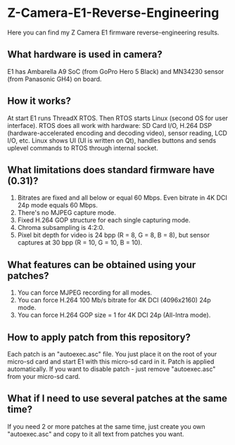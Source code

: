 # Z-Camera-E1-Reverse-Engineering
Here you can find my Z Camera E1 firmware reverse-engineering results.

## What hardware is used in camera?
E1 has Ambarella A9 SoC (from GoPro Hero 5 Black) and MN34230 sensor (from Panasonic GH4) on board.

## How it works?
At start E1 runs ThreadX RTOS. Then RTOS starts Linux (second OS for user interface).
RTOS does all work with hardware: SD Card I/O, H.264 DSP (hardware-accelerated encoding and decoding video), sensor reading, LCD I/O, etc.
Linux shows UI (UI is written on Qt), handles buttons and sends uplevel commands to RTOS through internal socket.

## What limitations does standard firmware have (0.31)?
1. Bitrates are fixed and all below or equal 60 Mbps. Even bitrate in 4K DCI 24p mode equals 60 Mbps.
2. There's no MJPEG capture mode.
3. Fixed H.264 GOP structure for each single capturing mode.
4. Chroma subsampling is 4:2:0.
5. Pixel bit depth for video is 24 bpp (R = 8, G = 8, B = 8), but sensor captures at 30 bpp (R = 10, G = 10, B = 10).

## What features can be obtained using your patches?
1. You can force MJPEG recording for all modes.
2. You can force H.264 100 Mb/s bitrate for 4K DCI (4096x2160) 24p mode.
3. You can force H.264 GOP size = 1 for 4K DCI 24p (All-Intra mode).

## How to apply patch from this repository?
Each patch is an "autoexec.asc" file. You just place it on the root of your micro-sd card and start E1 with this micro-sd card in it. Patch is applied automatically. If you want to disable patch - just remove "autoexec.asc" from your micro-sd card.

## What if I need to use several patches at the same time?
If you need 2 or more patches at the same time, just create you own "autoexec.asc" and copy to it all text from patches you want.
